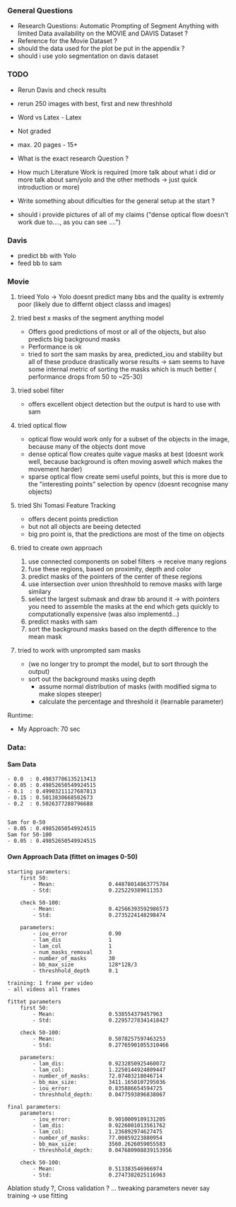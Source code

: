 ### General Questions
- Research Questions: Automatic Prompting of Segment Anything with limited Data availability on the MOVIE and DAVIS Dataset ?
- Reference for the Movie Dataset ?
- should the data used for the plot be put in the appendix ?
- should i use yolo segmentation on davis dataset 

### TODO
- Rerun Davis and check results
- rerun 250 images with best, first and new threshhold

- Word vs Latex - Latex
- Not graded
- max. 20 pages - 15+
- What is the exact research Question ?
- How much Literature Work is required (more talk about what i did or more talk about sam/yolo and the other methods -> just quick introduction or more)
- Write something about dificulties for the general setup at the start ?
- should i provide pictures of all of my claims ("dense optical flow doesn't work due to...., as you can see ....")

### Davis
- predict bb with Yolo
- feed bb to sam

### Movie

1. trieed Yolo -> Yolo doesnt predict many bbs and the quality is extremly poor (likely due to differnt object classs and images)

2. tried best x masks of the segment anything model
    - Offers good predictions of most or all of the objects, but also predicts big background masks
    - Performance is ok 
    - tried to sort the sam masks by area, predicted_iou and stability but all of these produce drastically worse results -> sam seems to have some internal metric of sorting the masks which is much better ( performance drops from 50 to ~25-30)

3. tried sobel filter
    - offers excellent object detection but the output is hard to use with sam

4. tried optical flow
    - optical flow would work only for a subset of the objects in the image, because many of the objects dont move
    - dense optical flow creates quite vague masks at best (doesnt work well, because background is often moving aswell which makes the movement harder)
    - sparse optical flow create semi useful points, but this is more due to the "interesting points" selection by opencv (doesnt recognise many objects)

5. tried Shi Tomasi Feature Tracking
    - offers decent points prediction
    - but not all objects are beeing detected 
    - big pro point is, that the predictions are most of the time on objects

6. tried to create own approach
    1. use connected components on sobel filters -> receive many regions
    2. fuse these regions, based on proximity, depth and color
    3. predict masks of the pointers of the center of these regions
    4. use intersection over union threshhold to remove masks with large similary
    5. select the largest submask and draw bb around it -> with pointers you need to assemble the masks at the end which gets quickly to computationally expensive (was also implementd...)
    6. predict masks with sam
    7. sort the background masks based on the depth difference to the mean mask

7. tried to work with unprompted sam masks
    - (we no longer try to prompt the model, but to sort through the output)
    -  sort out the background masks using depth 
        - assume normal distribution of masks (with modified sigma to make slopes steeper)
        - calculate the percentage and threshold it (learnable parameter)


Runtime:
- My Approach: 70 sec

### Data:
#### Sam Data
```
- 0.0  : 0.49837786135213413
- 0.05 : 0.49852650549924515
- 0.1  : 0.49903211127687813
- 0.15 : 0.5013830668502673
- 0.2  : 0.5026377288796688


Sam for 0-50
- 0.05 : 0.49852650549924515
Sam for 50-100
- 0.05 : 0.49852650549924515
```

#### Own Approach Data (fittet on images 0-50)

```
starting parameters:
    first 50:
        - Mean:                 0.44878014863775784
        - Std:                  0.225229389011353

    check 50-100:
        - Mean:                 0.42566393592986573
        - Std:                  0.2735224148298474
    
    parameters:
        - iou_error             0.90
        - lam_dis               1
        - lam_col               1
        - num_masks_removal     3
        - number_of_masks       30
        - bb_max_size           128*128/3
        - threshhold_depth      0.1

training: 1 frame per video
- all videos all frames

fittet parameters
    first 50:
        - Mean:                 0.538554379457963
        - Std:                  0.22957278341418427
    
    check 50-100:
        - Mean:                 0.5078257597463253
        - Std:                  0.27765901055310466

    parameters:
        - lam_dis:              0.9232850925460072
        - lam_col:              1.2250144924809447
        - number_of_masks:      72.07403218046714
        - bb_max_size:          3411.1650107295036
        - iou_error:            0.835886654594725
        - threshhold_depth:     0.0477593896838067

final parameters:
    parameters:
        - iou_error:            0.9010009189131205
        - lam_dis:              0.9226001013561762
        - lam_col:              1.236892974627475
        - number_of_masks:      77.00859223880954
        - bb_max_size:          3560.2626059055583
        - threshhold_depth:     0.047680908839153956
    
    check 50-100:
        - Mean:                 0.513383546966974
        - Std:                  0.2747382025116963

```

Ablation study ?, Cross validation ? ... tweaking parameters
never say training -> use fitting